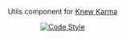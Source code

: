 <p align="center">Utils component for <a href="https://pypi.org/project/knewkarma">Knew Karma</a></p>

<p align="center">
  <a href="https://github.com/knewkarma-io/knewkarma"><img alt="Code Style" src="https://img.shields.io/badge/code%20style-black-000000?logo=github&link=https%3A%2F%2Fgithub.com%2Fknewkarma-io%2Fkarmakrate"></a>
</p>
